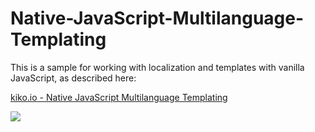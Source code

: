 # Native-JavaScript-Multilanguage-Templating

This is a sample for working with localization and templates with vanilla JavaScript, as described here:

[kiko.io - Native JavaScript Multilanguage Templating](https://kiko.io/categories/JavaScript/Native-JavaScript-Multilanguage-Templating/)

![](https://kiko.io/categories/JavaScript/Native-JavaScript-Multilanguage-Templating/github-solution.gif)
